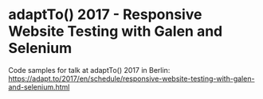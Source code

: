 adaptTo() 2017 - Responsive Website Testing with Galen and Selenium
===================================================================

Code samples for talk at adaptTo() 2017 in Berlin:<br/>
https://adapt.to/2017/en/schedule/responsive-website-testing-with-galen-and-selenium.html
